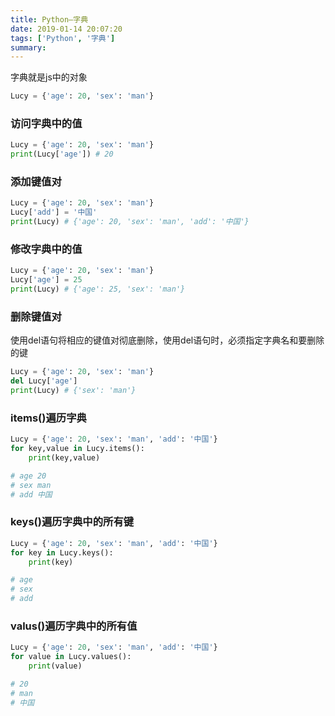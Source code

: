```yaml
---
title: Python—字典
date: 2019-01-14 20:07:20
tags: ['Python', '字典']
summary:
---
```

字典就是js中的对象
```python
Lucy = {'age': 20, 'sex': 'man'}
```

### 访问字典中的值
```python
Lucy = {'age': 20, 'sex': 'man'}
print(Lucy['age']) # 20
```

### 添加键值对
```python
Lucy = {'age': 20, 'sex': 'man'}
Lucy['add'] = '中国'
print(Lucy) # {'age': 20, 'sex': 'man', 'add': '中国'}
```

### 修改字典中的值
```python
Lucy = {'age': 20, 'sex': 'man'}
Lucy['age'] = 25
print(Lucy) # {'age': 25, 'sex': 'man'}
```

### 删除键值对
使用del语句将相应的键值对彻底删除，使用del语句时，必须指定字典名和要删除的键
```python
Lucy = {'age': 20, 'sex': 'man'}
del Lucy['age']
print(Lucy) # {'sex': 'man'}
```

### items()遍历字典
```python
Lucy = {'age': 20, 'sex': 'man', 'add': '中国'}
for key,value in Lucy.items():
    print(key,value)

# age 20
# sex man
# add 中国
```

### keys()遍历字典中的所有键
```python
Lucy = {'age': 20, 'sex': 'man', 'add': '中国'}
for key in Lucy.keys():
    print(key)

# age 
# sex 
# add
```

### valus()遍历字典中的所有值
```python
Lucy = {'age': 20, 'sex': 'man', 'add': '中国'}
for value in Lucy.values():
    print(value)

# 20
# man
# 中国
```